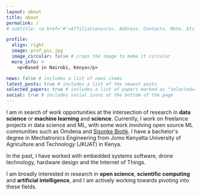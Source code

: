 ```yaml
---
layout: about
title: about
permalink: /
# subtitle: <a href='#'>Affiliations</a>. Address. Contacts. Moto. Etc.

profile:
  align: right
  image: prof_pic.jpg
  image_circular: false # crops the image to make it circular
  more_info: >
    <p>Based in Nairobi, Kenya</p>

news: false # includes a list of news items
latest_posts: true # includes a list of the newest posts
selected_papers: true # includes a list of papers marked as "selected={true}"
social: true # includes social icons at the bottom of the page
---
```


I am in search of work opportunities at the intersection of research in **data science** or **machine learning** and **science**. Currently, I work on freelance projects in data science and ML, with some work involving open source ML communities such as Omdena and [Sisonke Biotik](https://www.sisonkebiotik.africa/). I have a bachelor's degree in Mechatronics Engineering from Jomo Kenyatta University of Agriculture and Technology (JKUAT) in Kenya.

In the past, I have worked with embedded systems software, drone technology, hardware design and the Internet of Things.

I am broadly interested in research in **open science**, **scientific computing** and **artificial intelligence**, and I am actively working towards pivoting into these fields.